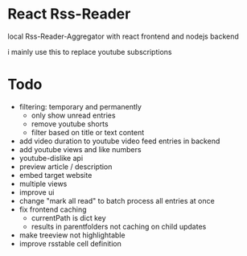 # React Rss-Reader
local Rss-Reader-Aggregator with react frontend and nodejs backend

i mainly use this to replace youtube subscriptions


# Todo
- filtering: temporary and permanently
    - only show unread entries
    - remove youtube shorts
    - filter based on title or text content
- add video duration to youtube video feed entries in backend
- add youtube views and like numbers
- youtube-dislike api
- preview article / description
- embed target website
- multiple views
- improve ui
- change "mark all read" to batch process all entries at once
- fix frontend caching 
    - currentPath is dict key
    - results in parentfolders not caching on child updates
- make treeview not highlightable
- improve rsstable cell definition
